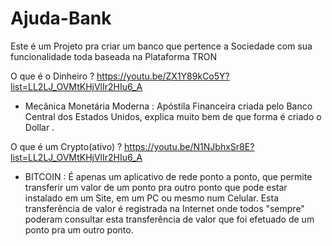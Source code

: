 # Ajuda-Bank
Este é um Projeto pra criar um banco que pertence a Sociedade com sua funcionalidade toda baseada na Plataforma TRON

O que é o Dinheiro ?
https://youtu.be/ZX1Y89kCo5Y?list=LL2LJ_OVMtKHjVlIr2HIu6_A

- Mecânica Monetária Moderna :
  Apóstila Financeira criada pelo Banco Central dos Estados Unidos, explica muito bem de que forma é criado o Dollar .

O que é um Crypto(ativo) ?
https://youtu.be/N1NJbhxSr8E?list=LL2LJ_OVMtKHjVlIr2HIu6_A

- BITCOIN :
  É apenas um aplicativo de rede ponto a ponto, que permite transferir um valor de um ponto pra outro ponto que pode estar 
  instalado em um Site, em um PC ou mesmo num Celular. Esta transferência de valor é registrada na Internet onde todos 
  "sempre" poderam consultar esta transferência de valor que foi efetuado de um ponto pra um outro ponto.




